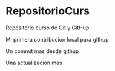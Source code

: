 # RepositorioCurs
Repositorio curso de Git y GitHup

Mi primera contribucion local para githup

Un commit mas desde githup

Una actualizacion mas
